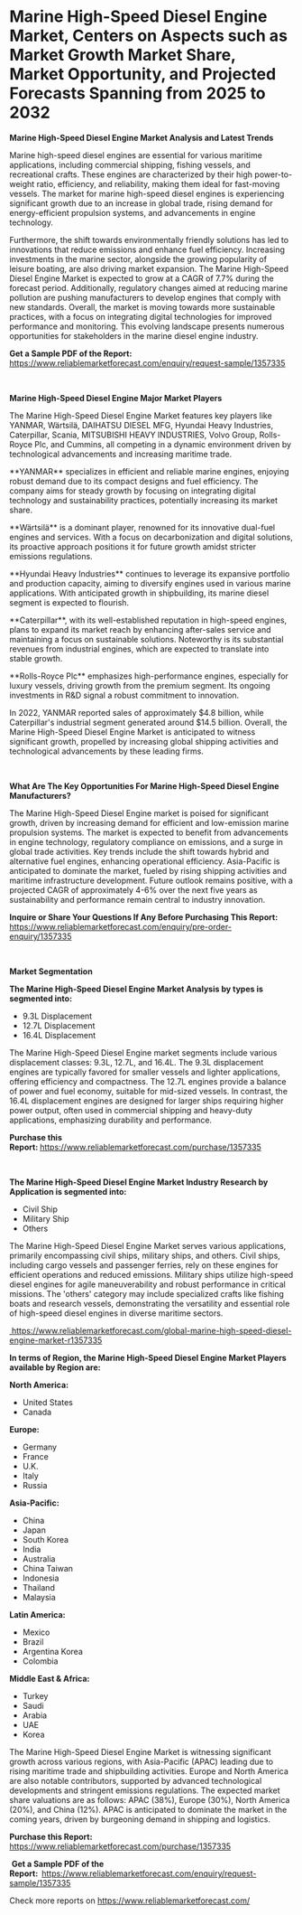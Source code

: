 <p><h1>Marine High-Speed Diesel Engine Market, Centers on Aspects such as Market Growth Market Share, Market Opportunity, and Projected Forecasts Spanning from 2025 to 2032</h1></p><p><strong>Marine High-Speed Diesel Engine Market Analysis and Latest Trends</strong></p>
<p><p>Marine high-speed diesel engines are essential for various maritime applications, including commercial shipping, fishing vessels, and recreational crafts. These engines are characterized by their high power-to-weight ratio, efficiency, and reliability, making them ideal for fast-moving vessels. The market for marine high-speed diesel engines is experiencing significant growth due to an increase in global trade, rising demand for energy-efficient propulsion systems, and advancements in engine technology.</p><p>Furthermore, the shift towards environmentally friendly solutions has led to innovations that reduce emissions and enhance fuel efficiency. Increasing investments in the marine sector, alongside the growing popularity of leisure boating, are also driving market expansion. The Marine High-Speed Diesel Engine Market is expected to grow at a CAGR of 7.7% during the forecast period. Additionally, regulatory changes aimed at reducing marine pollution are pushing manufacturers to develop engines that comply with new standards. Overall, the market is moving towards more sustainable practices, with a focus on integrating digital technologies for improved performance and monitoring. This evolving landscape presents numerous opportunities for stakeholders in the marine diesel engine industry.</p></p>
<p><strong>Get a Sample PDF of the Report:&nbsp;</strong> <a href="https://www.reliablemarketforecast.com/enquiry/request-sample/1357335?utm_campaign=3208&utm_medium=2&utm_source=Github&utm_content=ia&utm_term=11042025&utm_id=marine-high-speed-diesel-engine">https://www.reliablemarketforecast.com/enquiry/request-sample/1357335</a></p>
<p>&nbsp;</p>
<p><strong>Marine High-Speed Diesel Engine Major Market Players</strong></p>
<p><p>The Marine High-Speed Diesel Engine Market features key players like YANMAR, Wärtsilä, DAIHATSU DIESEL MFG, Hyundai Heavy Industries, Caterpillar, Scania, MITSUBISHI HEAVY INDUSTRIES, Volvo Group, Rolls-Royce Plc, and Cummins, all competing in a dynamic environment driven by technological advancements and increasing maritime trade.</p><p>**YANMAR** specializes in efficient and reliable marine engines, enjoying robust demand due to its compact designs and fuel efficiency. The company aims for steady growth by focusing on integrating digital technology and sustainability practices, potentially increasing its market share.</p><p>**Wärtsilä** is a dominant player, renowned for its innovative dual-fuel engines and services. With a focus on decarbonization and digital solutions, its proactive approach positions it for future growth amidst stricter emissions regulations.</p><p>**Hyundai Heavy Industries** continues to leverage its expansive portfolio and production capacity, aiming to diversify engines used in various marine applications. With anticipated growth in shipbuilding, its marine diesel segment is expected to flourish.</p><p>**Caterpillar**, with its well-established reputation in high-speed engines, plans to expand its market reach by enhancing after-sales service and maintaining a focus on sustainable solutions. Noteworthy is its substantial revenues from industrial engines, which are expected to translate into stable growth.</p><p>**Rolls-Royce Plc** emphasizes high-performance engines, especially for luxury vessels, driving growth from the premium segment. Its ongoing investments in R&D signal a robust commitment to innovation.</p><p>In 2022, YANMAR reported sales of approximately $4.8 billion, while Caterpillar's industrial segment generated around $14.5 billion. Overall, the Marine High-Speed Diesel Engine Market is anticipated to witness significant growth, propelled by increasing global shipping activities and technological advancements by these leading firms.</p></p>
<p>&nbsp;</p>
<p><strong>What Are The Key Opportunities For Marine High-Speed Diesel Engine Manufacturers?</strong></p>
<p><p>The Marine High-Speed Diesel Engine market is poised for significant growth, driven by increasing demand for efficient and low-emission marine propulsion systems. The market is expected to benefit from advancements in engine technology, regulatory compliance on emissions, and a surge in global trade activities. Key trends include the shift towards hybrid and alternative fuel engines, enhancing operational efficiency. Asia-Pacific is anticipated to dominate the market, fueled by rising shipping activities and maritime infrastructure development. Future outlook remains positive, with a projected CAGR of approximately 4-6% over the next five years as sustainability and performance remain central to industry innovation.</p></p>
<p><strong>Inquire or Share Your Questions If Any Before Purchasing This Report:</strong> <a href="https://www.reliablemarketforecast.com/enquiry/pre-order-enquiry/1357335?utm_campaign=3208&utm_medium=2&utm_source=Github&utm_content=ia&utm_term=11042025&utm_id=marine-high-speed-diesel-engine">https://www.reliablemarketforecast.com/enquiry/pre-order-enquiry/1357335</a></p>
<p>&nbsp;</p>
<p><strong>Market Segmentation</strong></p>
<p><strong>The Marine High-Speed Diesel Engine Market Analysis by types is segmented into:</strong></p>
<p><ul><li>9.3L Displacement</li><li>12.7L Displacement</li><li>16.4L Displacement</li></ul></p>
<p><p>The Marine High-Speed Diesel Engine market segments include various displacement classes: 9.3L, 12.7L, and 16.4L. The 9.3L displacement engines are typically favored for smaller vessels and lighter applications, offering efficiency and compactness. The 12.7L engines provide a balance of power and fuel economy, suitable for mid-sized vessels. In contrast, the 16.4L displacement engines are designed for larger ships requiring higher power output, often used in commercial shipping and heavy-duty applications, emphasizing durability and performance.</p></p>
<p><strong>Purchase this Report:&nbsp;</strong><a href="https://www.reliablemarketforecast.com/purchase/1357335?utm_campaign=3208&utm_medium=2&utm_source=Github&utm_content=ia&utm_term=11042025&utm_id=marine-high-speed-diesel-engine">https://www.reliablemarketforecast.com/purchase/1357335</a></p>
<p>&nbsp;</p>
<p><strong>The Marine High-Speed Diesel Engine Market Industry Research by Application is segmented into:</strong></p>
<p><ul><li>Civil Ship</li><li>Military Ship</li><li>Others</li></ul></p>
<p><p>The Marine High-Speed Diesel Engine Market serves various applications, primarily encompassing civil ships, military ships, and others. Civil ships, including cargo vessels and passenger ferries, rely on these engines for efficient operations and reduced emissions. Military ships utilize high-speed diesel engines for agile maneuverability and robust performance in critical missions. The 'others' category may include specialized crafts like fishing boats and research vessels, demonstrating the versatility and essential role of high-speed diesel engines in diverse maritime sectors.</p></p>
<p><a href="https://www.reliablemarketforecast.com/global-marine-high-speed-diesel-engine-market-r1357335?utm_campaign=3208&utm_medium=2&utm_source=Github&utm_content=ia&utm_term=11042025&utm_id=marine-high-speed-diesel-engine">&nbsp;https://www.reliablemarketforecast.com/global-marine-high-speed-diesel-engine-market-r1357335</a></p>
<p><strong>In terms of Region, the Marine High-Speed Diesel Engine Market Players available by Region are:</strong></p>
<p>
    <p> <strong> North America: </strong>
        <ul>
            <li>United States</li>
            <li>Canada</li>
        </ul>
        </p> 
    <p> <strong> Europe: </strong>
        <ul>
            <li>Germany</li>
            <li>France</li>
            <li>U.K.</li>
            <li>Italy</li>
            <li>Russia</li>
        </ul>
        </p> 
    <p> <strong> Asia-Pacific: </strong>
        <ul>
            <li>China</li>
            <li>Japan</li>
            <li>South Korea</li>
            <li>India</li>
            <li>Australia</li>
            <li>China Taiwan</li>
            <li>Indonesia</li>
            <li>Thailand</li>
            <li>Malaysia</li>
        </ul>
        </p> 
    <p> <strong> Latin America: </strong>
        <ul>
            <li>Mexico</li>
            <li>Brazil</li>
            <li>Argentina Korea</li>
            <li>Colombia</li>
        </ul>
        </p> 
    <p> <strong> Middle East & Africa: </strong>
        <ul>
            <li>Turkey</li>
            <li>Saudi</li>
            <li>Arabia</li>
            <li>UAE</li>
            <li>Korea</li>
        </ul>
    </p>
    </p>
<p><p>The Marine High-Speed Diesel Engine Market is witnessing significant growth across various regions, with Asia-Pacific (APAC) leading due to rising maritime trade and shipbuilding activities. Europe and North America are also notable contributors, supported by advanced technological developments and stringent emissions regulations. The expected market share valuations are as follows: APAC (38%), Europe (30%), North America (20%), and China (12%). APAC is anticipated to dominate the market in the coming years, driven by burgeoning demand in shipping and logistics.</p></p>
<p><strong>Purchase this Report: </strong><a href="https://www.reliablemarketforecast.com/purchase/1357335?utm_campaign=3208&utm_medium=2&utm_source=Github&utm_content=ia&utm_term=11042025&utm_id=marine-high-speed-diesel-engine">https://www.reliablemarketforecast.com/purchase/1357335</a></p>
<p>&nbsp;<strong>Get a Sample PDF of the Report:&nbsp;&nbsp;</strong><a href="https://www.reliablemarketforecast.com/enquiry/request-sample/1357335?utm_campaign=3208&utm_medium=2&utm_source=Github&utm_content=ia&utm_term=11042025&utm_id=marine-high-speed-diesel-engine">https://www.reliablemarketforecast.com/enquiry/request-sample/1357335</a></p>
<p><strong></strong></p>
<p>Check more reports on <a href="https://www.reliablemarketforecast.com/?utm_campaign=3208&utm_medium=2&utm_source=Github&utm_content=ia&utm_term=11042025&utm_id=marine-high-speed-diesel-engine">https://www.reliablemarketforecast.com/</a></p>